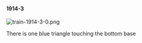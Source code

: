 #### 1914-3
![train-1914-3-0.png](https://github.com/lil-lab/nlvr/raw/master/nlvr/train/images/75/train-1914-3-0.png "train-1914-3-0.png")

There is one blue triangle touching the bottom base